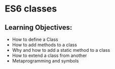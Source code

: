 ES6 classes
===========

Learning Objectives:
--------------------

- How to define a Class
- How to add methods to a class
- Why and how to add a static method to a class
- How to extend a class from another
- Metaprogramming and symbols

